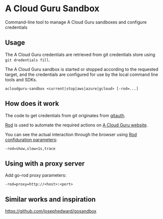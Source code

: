 # A Cloud Guru Sandbox

Command-line tool to manage A Cloud Guru sandboxes and configure credentials

## Usage

The A Cloud Guru credentials are retrieved from git credentials store using `git dredentials fill`.

The A Cloud Guru sandbox is started or stopped according to the requested target, and the credentials are configured for use by the local command line tools and SDKs.

```
acloudguru-sandbox <current|stop|aws|azure|gcloud> [-rod=...]
```

## How does it work

The code to get credentials from git originates from [gitauth](https://pkg.go.dev/golang.org/x/tools/cmd/auth/gitauth).

[Rod](https://go-rod.github.io) is used to automate the required actions on [A Cloud Guru website](https://learn.acloud.guru/cloud-playground/cloud-sandboxes).

You can see the actual interaction through the browser using [Rod confiduration parameters](https://go-rod.github.io/#/get-started/README?id=slow-motion-and-visual-trace):

```
-rod=show,slow=1s,trace
```

## Using with a proxy server

Add go-rod proxy parameters:
```
-rod=proxy=http://<host>:<port>
```

## Similar works and inspiration

https://github.com/josephedward/gosandbox
